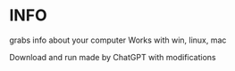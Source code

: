 # INFO
grabs info about your computer
Works with win, linux, mac 

Download and run
made by ChatGPT with modifications
